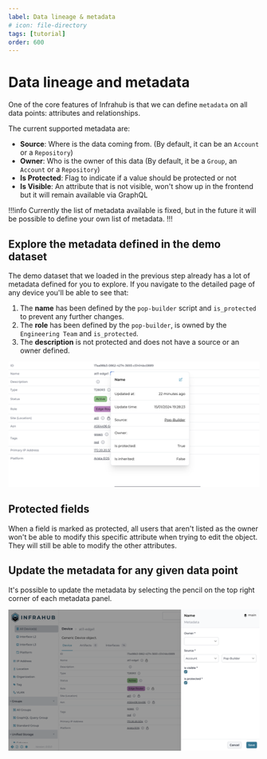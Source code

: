 ```yaml
---
label: Data lineage & metadata
# icon: file-directory
tags: [tutorial]
order: 600
---
```


# Data lineage and metadata

One of the core features of Infrahub is that we can define `metadata` on all data points: attributes and relationships.

The current supported metadata are:

- **Source**: Where is the data coming from. (By default, it can be an `Account` or a `Repository`)
- **Owner**: Who is the owner of this data (By default, it be a `Group`, an `Account` or a `Repository`)
- **Is Protected**: Flag to indicate if a value should be protected or not
- **Is Visible**: An attribute that is not visible, won't show up in the frontend but it will remain available via GraphQL

!!!info
Currently the list of metadata available is fixed, but in the future it will be possible to define your own list of metadata.
!!!

## Explore the metadata defined in the demo dataset

The demo dataset that we loaded in the previous step already has a lot of metadata defined for you to explore.
If you navigate to the detailed page of any device you'll be able to see that:

1. The **name** has been defined by the `pop-builder` script and `is_protected` to prevent any further changes.
2. The **role** has been defined by the `pop-builder`, is owned by the `Engineering Team` and `is_protected`.
3. The **description** is not protected and does not have a source or an owner defined.

![](../../media/tutorial/tutorial-4-data.cy.ts/tutorial_4_metadata.png)

## Protected fields

When a field is marked as protected, all users that aren't listed as the owner won't be able to modify this specific attribute when trying to edit the object. They will still be able to modify the other attributes.

## Update the metadata for any given data point

It's possible to update the metadata by selecting the pencil on the top right corner of each metadata panel.

![](../../media/tutorial/tutorial-4-data.cy.ts/tutorial_4_metadata_edit.png)
